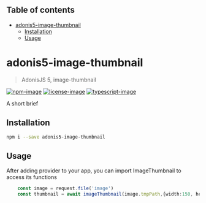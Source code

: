 <!-- START doctoc generated TOC please keep comment here to allow auto update -->
<!-- DON'T EDIT THIS SECTION, INSTEAD RE-RUN doctoc TO UPDATE -->
## Table of contents

- [adonis5-image-thumbnail](#adonis5-image-thumbnail)
  - [Installation](#installation)
  - [Usage](#usage)

<!-- END doctoc generated TOC please keep comment here to allow auto update -->

# adonis5-image-thumbnail
> AdonisJS 5, image-thumbnail

 [![npm-image]][npm-url] [![license-image]][license-url] [![typescript-image]][typescript-url]

A short brief

## Installation
```bash
npm i --save adonis5-image-thumbnail
```
## Usage
After adding provider to your app, 
you can import ImageThumbnail to access its functions
```typescript
    const image = request.file('image')
    const thumbnail = await imageThumbnail(image.tmpPath,{width:150, height:150, withMetaData: true, fit: 'inside'})
```
[npm-image]: https://img.shields.io/npm/v/adonis5-image-thumbnail.svg?style=for-the-badge&logo=npm
[npm-url]: https://npmjs.org/package/adonis5-image-thumbnail "npm"

[license-image]: https://img.shields.io/npm/l/adonis5-image-thumbnail?color=blueviolet&style=for-the-badge
[license-url]: LICENSE.md "license"

[typescript-image]: https://img.shields.io/badge/Typescript-294E80.svg?style=for-the-badge&logo=typescript
[typescript-url]:  "typescript"
